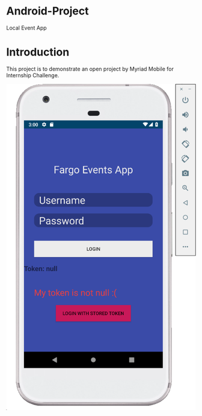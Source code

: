# Android-Project
Local Event App

# Introduction
This project is to demonstrate an open project by Myriad Mobile for Internship Challenge.

![Alt text](https://github.com/heecheon92/Android-Project/blob/master/login_screen.png "Login Screen")
